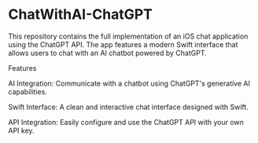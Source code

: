 # ChatWithAI-ChatGPT
This repository contains the full implementation of an iOS chat application using the ChatGPT API. The app features a modern Swift interface that allows users to chat with an AI chatbot powered by ChatGPT.


Features

AI Integration: Communicate with a chatbot using ChatGPT's generative AI capabilities.

Swift Interface: A clean and interactive chat interface designed with Swift.

API Integration: Easily configure and use the ChatGPT API with your own API key.
